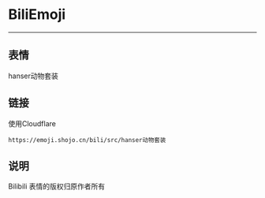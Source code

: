 # BiliEmoji
---
## 表情
hanser动物套装
## 链接
使用Cloudflare
```
https://emoji.shojo.cn/bili/src/hanser动物套装
```
## 说明
Bilibili 表情的版权归原作者所有
